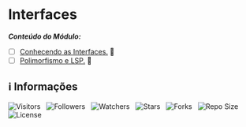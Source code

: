 <!-- Título -->
# Interfaces

***Conteúdo do Módulo:***

* [ ] [Conhecendo as Interfaces.](https://github.com/Devsgeeknerd/cla-con-int-int-log-ori-obj-ava-ori-obj-bas) &#128679;
* [ ] [Polimorfismo e LSP.](https://github.com/Devsgeeknerd/cla-pol-lsp-int-log-ori-obj-ava-ori-obj-bas) &#128679;

<!-- Informações -->
## &#8505; Informações

![Visitors](https://api.visitorbadge.io/api/visitors?path=Devsgeeknerd%2Fmod-int-log-ori-obj-ava-ori-obj-bas&label=Visitantes&labelColor=%23700070&labelStyle=none&countColor=%23000fff&style=plastic&color=%23ffffff "Total de Visitantes")
&nbsp;
![Followers](https://img.shields.io/github/followers/Devsgeeknerd?style=p&label=Seguidores&labelColor=800080&color=000fff "Total de Seguidores")
&nbsp;
![Watchers](https://img.shields.io/github/watchers/Devsgeeknerd/mod-int-log-ori-obj-ava-ori-obj-bas?style=p&label=Observadores&labelColor=800080&color=000fff "Total de Observadores")
&nbsp;
![Stars](https://img.shields.io/github/stars/Devsgeeknerd/mod-int-log-ori-obj-ava-ori-obj-bas?style=p&label=Estrelas&labelColor=800080&color=000fff "Total de Estrelas")
&nbsp;
![Forks](https://img.shields.io/github/forks/Devsgeeknerd/mod-int-log-ori-obj-ava-ori-obj-bas?style=p&label=Bifurcações&labelColor=800080&color=000fff "Total de Bifurcações")
&nbsp;
![Repo Size](https://img.shields.io/github/repo-size/Devsgeeknerd/mod-int-log-ori-obj-ava-ori-obj-bas?style=p&label=Tamanho&labelColor=800080&color=000fff "Tamanho do Repositório")
&nbsp;
![License](https://img.shields.io/github/license/Devsgeeknerd/mod-int-log-ori-obj-ava-ori-obj-bas?style=p&label=Licença&labelColor=800080&color=000fff "Licença do Repositório")
